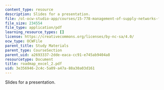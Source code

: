 ```yaml
---
content_type: resource
description: Slides for a presentation.
file: /ol-ocw-studio-app/courses/15-778-management-of-supply-networks-for-products-and-services-summer-2004/3e3569462c4c5a09a47a88a30a03d161_roadmap_excel_2.pdf
file_size: 234554
file_type: application/pdf
learning_resource_types: []
license: https://creativecommons.org/licenses/by-nc-sa/4.0/
ocw_type: OCWFile
parent_title: Study Materials
parent_type: CourseSection
parent_uid: a2693337-2dde-eaca-cc91-e745ab9404a8
resourcetype: Document
title: roadmap_excel_2.pdf
uid: 3e356946-2c4c-5a09-a47a-88a30a03d161
---
```

Slides for a presentation.